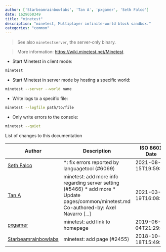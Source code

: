 ```yaml
---
author: ['Starbeamrainbowlabs', 'Tan A', 'pxgamer', 'Seth Falco']
date: 1629050349
title: "minetest"
description: "minetest, Multiplayer infinite-world block sandbox."
categories: "common"
---
```

> See also `minetestserver`, the server-only binary.

> More information: <https://wiki.minetest.net/Minetest>.

- Start Minetest in client mode:

```bash
minetest
```

- Start Minetest in server mode by hosting a specific world:

```bash
minetest --server --world name
```

- Write logs to a specific file:

```bash
minetest --logfile path/to/file
```

- Only write errors to the console:

```bash
minetest --quiet
```
List of changes to this documentation


Author | Description | ISO 8601 Date | GitHub link
------|-----|-----|-----
[Seth Falco](mailto:seth@falco.fun) | *: fix errors reported by languagetool (#6069) | 2021-08-15T19:59:09 | [3e4c519004a4](https://github.com/tldr-pages/tldr/commit/3e4c519004a471c861cdc609fd7239ee3355671c)
[Tan A](mailto:40173707+Yutyo@users.noreply.github.com) | minetest: add more info regarding server setting (#5466) * add more * Update pages/common/minetest.md Co-authored-by: Axel Navarro [...] | 2021-03-19T16:08:50 | [cc0bdde4a3c2](https://github.com/tldr-pages/tldr/commit/cc0bdde4a3c2fa8003171913cb26fc2886b1390d)
[pxgamer](mailto:owzie123@gmail.com) | minetest: add link to homepage | 2019-06-04T21:29:40 | [13f55b0318ae](https://github.com/tldr-pages/tldr/commit/13f55b0318aefe7398b24d104c6935e405841d48)
[Starbeamrainbowlabs](mailto:sbrl@starbeamrainbowlabs.com) | minetest: add page (#2455) | 2018-10-18T15:49:19 | [d7ddec2fd225](https://github.com/tldr-pages/tldr/commit/d7ddec2fd225dd3ff8fb5d0255733bf02e8a4c52)

